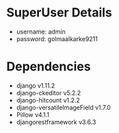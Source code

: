 # SuperUser Details

- username: admin 
- password: golmaalkarke9211
    
# Dependencies

- django v1.11.2
- django-ckeditor v5.2.2
- django-hitcount v1.2.2
- django-versatileImageField v1.7.0
- Pillow v4.1.1
- djangorestframework v3.6.3
